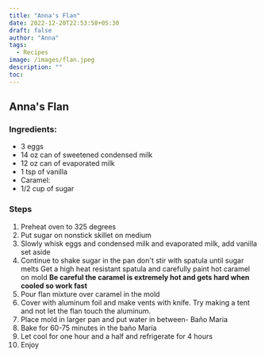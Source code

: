 ```yaml
---
title: "Anna's Flan"
date: 2022-12-20T22:53:58+05:30
draft: false
author: "Anna"
tags:
  - Recipes
image: /images/flan.jpeg
description: ""
toc: 
---
```


## Anna's Flan

### Ingredients:
- 3 eggs 
- 14 oz can of sweetened condensed milk 
- 12 oz can of evaporated milk 
- 1 tsp of vanilla 
- Caramel: 
- 1/2 cup of sugar 

### Steps
1. Preheat oven to 325 degrees  
2. Put sugar on nonstick skillet on medium
3. Slowly whisk eggs and condensed milk and evaporated milk, add vanilla set aside 
4. Continue to shake sugar in the pan don't stir with spatula until sugar melts Get a high heat resistant spatula and carefully paint  hot caramel on mold 
**Be careful the caramel is extremely hot and gets hard when cooled so work fast**
5. Pour flan mixture over caramel in the mold
6. Cover with aluminum foil and make vents with knife. Try making a tent and not let the flan touch the aluminum. 
8. Place mold in larger pan and put water in between- Baño Maria
9. Bake for 60-75 minutes in the baño María
10. Let cool for one hour and a half and refrigerate for 4 hours
11. Enjoy 
